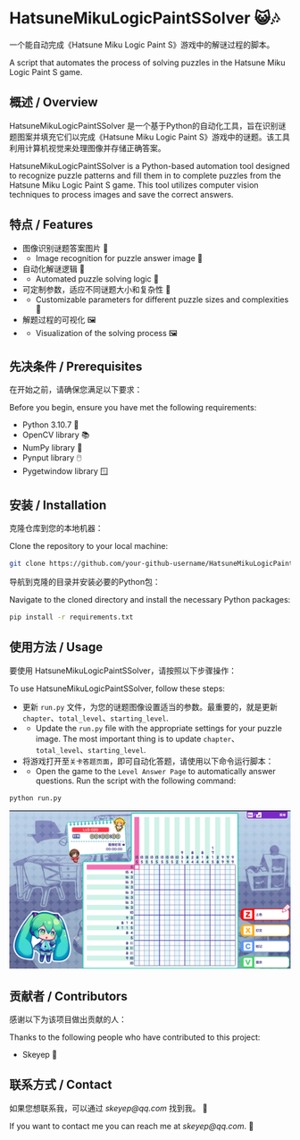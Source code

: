 # HatsuneMikuLogicPaintSSolver 😺🎶

一个能自动完成《Hatsune Miku Logic Paint S》游戏中的解谜过程的脚本。

A script that automates the process of solving puzzles in the Hatsune Miku Logic Paint S game.

## 概述 / Overview

HatsuneMikuLogicPaintSSolver 是一个基于Python的自动化工具，旨在识别谜题图案并填充它们以完成《Hatsune Miku Logic Paint S》游戏中的谜题。该工具利用计算机视觉来处理图像并存储正确答案。

HatsuneMikuLogicPaintSSolver is a Python-based automation tool designed to recognize puzzle patterns and fill them in to complete puzzles from the Hatsune Miku Logic Paint S game. This tool utilizes computer vision techniques to process images and save the correct answers.

## 特点 / Features

- 图像识别谜题答案图片 📸
- - Image recognition for puzzle answer image 📸
- 自动化解谜逻辑 🧠
- - Automated puzzle solving logic 🧠
- 可定制参数，适应不同谜题大小和复杂性 🔧
- - Customizable parameters for different puzzle sizes and complexities 🔧
- 解题过程的可视化 🖼️
- - Visualization of the solving process 🖼️

## 先决条件 / Prerequisites

在开始之前，请确保您满足以下要求： 

Before you begin, ensure you have met the following requirements:

- Python 3.10.7 🐍
- OpenCV library 📚
- NumPy library 🔢
- Pynput library 🖱️
- Pygetwindow library 🪟

## 安装 / Installation

克隆仓库到您的本地机器：

Clone the repository to your local machine:

```bash
git clone https://github.com/your-github-username/HatsuneMikuLogicPaintSSolver.git
```

导航到克隆的目录并安装必要的Python包：

Navigate to the cloned directory and install the necessary Python packages:

```bash
pip install -r requirements.txt
```

## 使用方法 / Usage

要使用 HatsuneMikuLogicPaintSSolver，请按照以下步骤操作：

To use HatsuneMikuLogicPaintSSolver, follow these steps:

- 更新 `run.py` 文件，为您的谜题图像设置适当的参数。最重要的，就是更新`chapter`、`total_level`、`starting_level`.
- - Update the `run.py` file with the appropriate settings for your puzzle image. The most important thing is to update `chapter`、`total_level`、`starting_level`.
- 将游戏打开至`关卡答题页面`，即可自动化答题，请使用以下命令运行脚本：
- - Open the game to the `Level Answer Page` to automatically answer questions. Run the script with the following command:

```bash
python run.py
```
![Level Answer Page](https://github.com/skeyep/HatsuneMikuLogicPaintSSolver/blob/main/pic/answer%20page.png)

## 贡献者 / Contributors

感谢以下为该项目做出贡献的人：

Thanks to the following people who have contributed to this project:

- Skeyep 🌟

## 联系方式 / Contact

如果您想联系我，可以通过 _skeyep@qq.com_ 找到我。 📧

If you want to contact me you can reach me at _skeyep@qq.com_. 📧